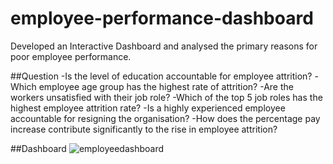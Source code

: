 # employee-performance-dashboard
Developed an Interactive Dashboard and analysed the primary reasons for poor employee performance.

##Question
-Is the level of education accountable for employee attrition?
-Which employee age group has the highest rate of attrition?
-Are the workers unsatisfied with their job role?
-Which of the top 5 job roles has the highest employee attrition rate?
-Is a highly experienced employee accountable for resigning the organisation?
-How does the percentage pay increase contribute significantly to the rise in employee attrition?

##Dashboard
![employeedashboard](https://github.com/harishh29/employee-performance-dashboard/assets/76155776/10994605-a6bd-4cc6-9376-e2321d6cc27e)
